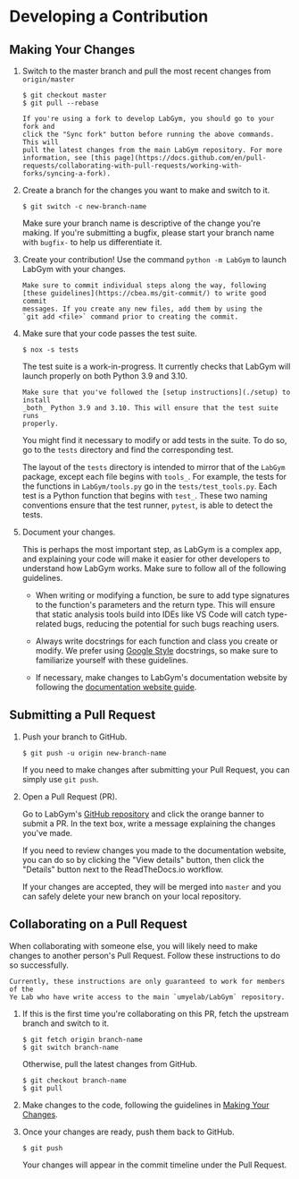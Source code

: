 # Developing a Contribution

## Making Your Changes

1. Switch to the master branch and pull the most recent changes from 
   `origin/master`

   ```console
   $ git checkout master
   $ git pull --rebase
   ```

   ```{important}
   If you're using a fork to develop LabGym, you should go to your fork and
   click the "Sync fork" button before running the above commands. This will 
   pull the latest changes from the main LabGym repository. For more
   information, see [this page](https://docs.github.com/en/pull-requests/collaborating-with-pull-requests/working-with-forks/syncing-a-fork).
   ```

2. Create a branch for the changes you want to make and switch to it.

   ```console
   $ git switch -c new-branch-name
   ```

   Make sure your branch name is descriptive of the change you're making. If
   you're submitting a bugfix, please start your branch name with `bugfix-` to
   help us differentiate it.

3. Create your contribution! Use the command `python -m LabGym` to launch 
   LabGym with your changes.

   ```{tip}
   Make sure to commit individual steps along the way, following
   [these guidelines](https://cbea.ms/git-commit/) to write good commit
   messages. If you create any new files, add them by using the 
   `git add <file>` command prior to creating the commit.
   ```

4. Make sure that your code passes the test suite.

   ```console
   $ nox -s tests
   ```

   The test suite is a work-in-progress. It currently checks that LabGym will 
   launch properly on both Python 3.9 and 3.10. 

   ```{important}
   Make sure that you've followed the [setup instructions](./setup) to install
   _both_ Python 3.9 and 3.10. This will ensure that the test suite runs
   properly.
   ```

   You might find it necessary to modify or add tests in the suite. To do so,
   go to the `tests` directory and find the corresponding test. 

   The layout of the `tests` directory is intended to mirror that of the 
   `LabGym` package, except each file begins with `tools_`. For example, the 
   tests for the functions in `LabGym/tools.py` go in the 
   `tests/test_tools.py`. Each test is a Python function that begins with
   `test_`. These two naming conventions ensure that the test runner, `pytest`, 
   is able to detect the tests.

5. Document your changes. 

   This is perhaps the most important step, as LabGym is a complex app, and 
   explaining your code will make it easier for other developers to understand 
   how LabGym works. Make sure to follow all of the following guidelines.

   - When writing or modifying a function, be sure to add type signatures to 
     the function's parameters and the return type. This will ensure that
     static analysis tools build into IDEs like VS Code will catch
     type-related bugs, reducing the potential for such bugs reaching users.

   - Always write docstrings for each function and class you create or modify.
     We prefer using [Google Style](https://google.github.io/styleguide/pyguide.html#38-comments-and-docstrings) 
     docstrings, so make sure to familiarize yourself with these guidelines.

   - If necessary, make changes to LabGym's documentation website by following
     the [documentation website guide](./docs).

## Submitting a Pull Request

1. Push your branch to GitHub.

   ```console
   $ git push -u origin new-branch-name
   ```

   If you need to make changes after submitting your Pull Request, you can 
   simply use `git push`.

2. Open a Pull Request (PR). 

   Go to LabGym's [GitHub repository](https://github.com/umyelab/LabGym) and
   click the orange banner to submit a PR. In the text box, write a message 
   explaining the changes you've made.

   If you need to review changes you made to the documentation website, you 
   can do so by clicking the "View details" button, then click the "Details" 
   button next to the ReadTheDocs.io workflow.

   If your changes are accepted, they will be merged into `master` and you can
   safely delete your new branch on your local repository.

## Collaborating on a Pull Request

When collaborating with someone else, you will likely need to make changes to
another person's Pull Request. Follow these instructions to do so successfully.

```{note}
Currently, these instructions are only guaranteed to work for members of the
Ye Lab who have write access to the main `umyelab/LabGym` repository.
```

1. If this is the first time you're collaborating on this PR, fetch the
   upstream branch and switch to it.

   ```console
   $ git fetch origin branch-name
   $ git switch branch-name
   ```

   Otherwise, pull the latest changes from GitHub.

   ```console
   $ git checkout branch-name
   $ git pull
   ```

2. Make changes to the code, following the guidelines in 
   [Making Your Changes](#making-your-changes).

3. Once your changes are ready, push them back to GitHub.

   ```console
   $ git push
   ```

   Your changes will appear in the commit timeline under the Pull Request.

